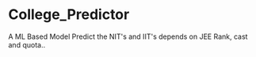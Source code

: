 # College_Predictor

A ML Based Model Predict the NIT's and IIT's depends on JEE Rank, cast and quota..
